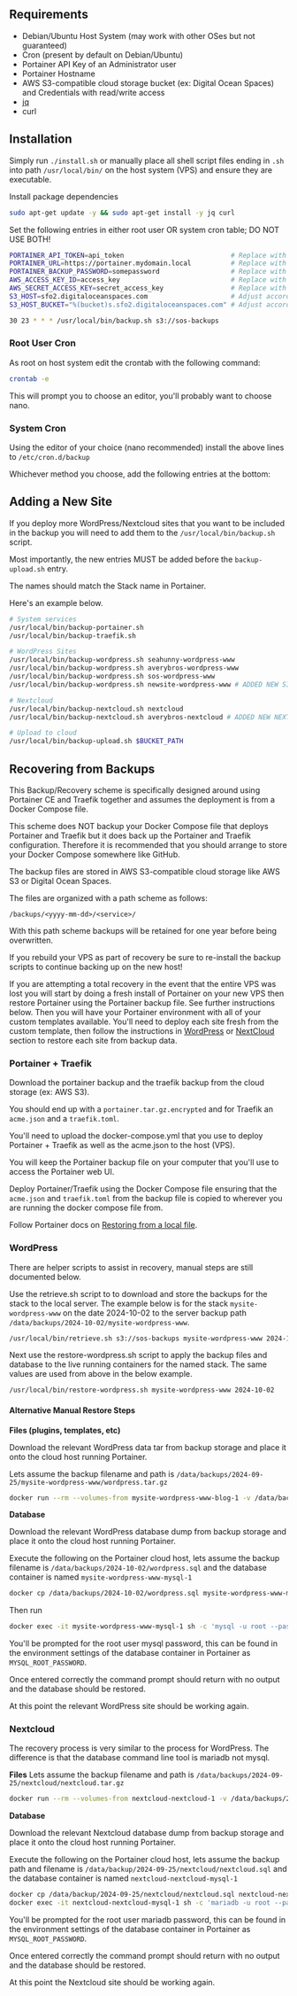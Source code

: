 ## Requirements
- Debian/Ubuntu Host System (may work with other OSes but not guaranteed)
- Cron (present by default on Debian/Ubuntu)
- Portainer API Key of an Administrator user
- Portainer Hostname
- AWS S3-compatible cloud storage bucket (ex: Digital Ocean Spaces) and Credentials with read/write access
- [jq](https://jqlang.github.io/jq/download/) 
- curl

## Installation
Simply run `./install.sh` or manually place all shell script files ending in `.sh` into path `/usr/local/bin/` on the host system (VPS) and ensure they are executable.

Install package dependencies

```bash
sudo apt-get update -y && sudo apt-get install -y jq curl
```

Set the following entries in either root user OR system cron table; DO NOT USE BOTH!

```bash
PORTAINER_API_TOKEN=api_token                           # Replace with your own value
PORTAINER_URL=https://portainer.mydomain.local          # Replace with your own value
PORTAINER_BACKUP_PASSWORD=somepassword                  # Replace with your own value
AWS_ACCESS_KEY_ID=access_key                            # Replace with your own value
AWS_SECRET_ACCESS_KEY=secret_access_key                 # Replace with your own value
S3_HOST=sfo2.digitaloceanspaces.com                     # Adjust according to your needs
S3_HOST_BUCKET="%(bucket)s.sfo2.digitaloceanspaces.com" # Adjust according to your needs

30 23 * * * /usr/local/bin/backup.sh s3://sos-backups
```

### Root User Cron ###
As root on host system edit the crontab with the following command:

```bash
crontab -e
```

This will prompt you to choose an editor, you'll probably want to choose nano.

### System Cron ###

Using the editor of your choice (nano recommended) install the above lines to `/etc/cron.d/backup`

Whichever method you choose, add the following entries at the bottom:

## Adding a New Site

If you deploy more WordPress/Nextcloud sites that you want to be included in the backup you will need to add them to the `/usr/local/bin/backup.sh` script.

Most importantly, the new entries MUST be added before the `backup-upload.sh` entry.

The names should match the Stack name in Portainer.

Here's an example below.

```bash
# System services
/usr/local/bin/backup-portainer.sh
/usr/local/bin/backup-traefik.sh

# WordPress Sites
/usr/local/bin/backup-wordpress.sh seahunny-wordpress-www
/usr/local/bin/backup-wordpress.sh averybros-wordpress-www
/usr/local/bin/backup-wordpress.sh sos-wordpress-www
/usr/local/bin/backup-wordpress.sh newsite-wordpress-www # ADDED NEW SITE HERE

# Nextcloud
/usr/local/bin/backup-nextcloud.sh nextcloud
/usr/local/bin/backup-nextcloud.sh averybros-nextcloud # ADDED NEW NEXTCLOUD SITE HERE

# Upload to cloud
/usr/local/bin/backup-upload.sh $BUCKET_PATH
```

## Recovering from Backups

This Backup/Recovery scheme is specifically designed around using Portainer CE and Traefik together
and assumes the deployment is from a Docker Compose file.

This scheme does NOT backup your Docker Compose file that deploys Portainer and Traefik but it does back up the Portainer and Traefik configuration. Therefore it is recommended that you should arrange to store your Docker Compose somewhere like GitHub.

The backup files are stored in AWS S3-compatible cloud storage like AWS S3 or Digital Ocean Spaces.

The files are organized with a path scheme as follows:

`/backups/<yyyy-mm-dd>/<service>/`

With this path scheme backups will be retained for one year before being overwritten.

If you rebuild your VPS as part of recovery be sure to re-install the backup scripts to continue backing up on the new host!

If you are attempting a total recovery in the event that the entire VPS was lost you will start by doing a fresh install of Portainer on your new VPS then restore Portainer using the Portainer backup file. See further instructions below. Then you will have your Portainer environment with all of your custom templates available. You'll need to deploy each site fresh from the custom template, then follow the instructions in [WordPress](/#WordPress) or [NextCloud](/#Nextcloud) section to restore each site from backup data.

### Portainer + Traefik

Download the portainer backup and the traefik backup from the cloud storage (ex: AWS S3).

You should end up with a `portainer.tar.gz.encrypted` and for Traefik an `acme.json` and a `traefik.toml`.

You'll need to upload the docker-compose.yml that you use to deploy Portainer + Traefik as well as the acme.json to the host (VPS).

You will keep the Portainer backup file on your computer that you'll use to access the Portainer web UI.

Deploy Portainer/Traefik using the Docker Compose file ensuring that the `acme.json` and `traefik.toml` from the backup file is copied to wherever you are running the docker compose file from. 

Follow Portainer docs on [Restoring from a local file](https://docs.portainer.io/admin/settings/general#restoring-from-a-local-file).

### WordPress
There are helper scripts to assist in recovery, manual steps are still documented below.

Use the retrieve.sh script to to download and store the backups for the stack to the local server. The example below is for the stack `mysite-wordpress-www` on the date 2024-10-02 to the server backup path `/data/backups/2024-10-02/mysite-wordpress-www`.

```bash
/usr/local/bin/retrieve.sh s3://sos-backups mysite-wordpress-www 2024-10-02 
```

Next use the restore-wordpress.sh script to apply the backup files and database to the live running containers for the named stack. The same values are used from above in the below example.

```bash
/usr/local/bin/restore-wordpress.sh mysite-wordpress-www 2024-10-02
```

#### Alternative Manual Restore Steps
**Files (plugins, templates, etc)**

Download the relevant WordPress data tar from backup storage and place it onto the cloud host running Portainer.

Lets assume the backup filename and path is `/data/backups/2024-09-25/mysite-wordpress-www/wordpress.tar.gz`

```bash
docker run --rm --volumes-from mysite-wordpress-www-blog-1 -v /data/backups/2024-09-25/mysite-wordpress-www:/backup debian:latest sh -c 'tar -xvzf /backup/wordpress.tar.gz'
```

**Database**

Download the relevant WordPress database dump from backup storage and place it onto the cloud host running Portainer.

Execute the following on the Portainer cloud host, lets assume the backup filename is `/data/backups/2024-10-02/wordpress.sql` and the database container is named `mysite-wordpress-www-mysql-1`

```bash
docker cp /data/backups/2024-10-02/wordpress.sql mysite-wordpress-www-mysql-1:/tmp/wordpress.sql
```

Then run

```bash
docker exec -it mysite-wordpress-www-mysql-1 sh -c 'mysql -u root --password < /tmp/wordpress.sql'
```

You'll be prompted for the root user mysql password, this can be found in the environment settings of the database container in Portainer as `MYSQL_ROOT_PASSWORD`.

Once entered correctly the command prompt should return with no output and the database should be restored.

At this point the relevant WordPress site should be working again.


### Nextcloud
The recovery process is very similar to the process for WordPress. The difference is that the database command line tool is mariadb not mysql.

**Files**
Lets assume the backup filename and path is `/data/backups/2024-09-25/nextcloud/nextcloud.tar.gz`

```bash
docker run --rm --volumes-from nextcloud-nextcloud-1 -v /data/backups/2024-09-25/nextcloud:/backup debian:latest sh -c 'tar -xvzf /backup/nextcloud.tar.gz'
```

**Database**

Download the relevant Nextcloud database dump from backup storage and place it onto the cloud host running Portainer.

Execute the following on the Portainer cloud host, lets assume the backup path and filename is `/data/backup/2024-09-25/nextcloud/nextcloud.sql` and the database container is named `nextcloud-nextcloud-mysql-1`

```bash
docker cp /data/backup/2024-09-25/nextcloud/nextcloud.sql nextcloud-nextcloud-mysql-1:/tmp/nextcloud.sql
docker exec -it nextcloud-nextcloud-mysql-1 sh -c 'mariadb -u root --password < /tmp/nextcloud.sql'
```

You'll be prompted for the root user mariadb password, this can be found in the environment settings of the database container in Portainer as `MYSQL_ROOT_PASSWORD`.

Once entered correctly the command prompt should return with no output and the database should be restored.

At this point the Nextcloud site should be working again.
